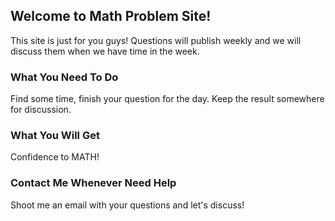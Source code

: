 ## Welcome to Math Problem Site!

This site is just for you guys! Questions will publish weekly and we will discuss them when we have time in the week. 

### What You Need To Do

Find some time, finish your question for the day. Keep the result somewhere for discussion. 

### What You Will Get

Confidence to MATH!

### Contact Me Whenever Need Help

Shoot me an email with your questions and let's discuss!
